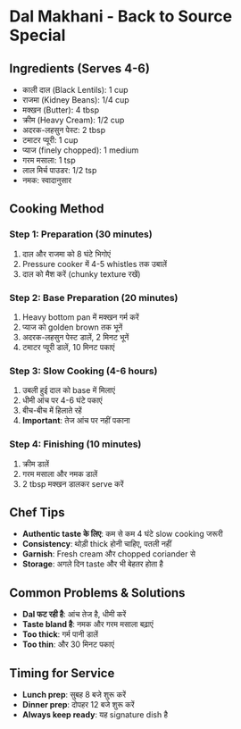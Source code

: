 # Dal Makhani - Back to Source Special

## Ingredients (Serves 4-6)
- काली दाल (Black Lentils): 1 cup
- राजमा (Kidney Beans): 1/4 cup
- मक्खन (Butter): 4 tbsp
- क्रीम (Heavy Cream): 1/2 cup
- अदरक-लहसुन पेस्ट: 2 tbsp
- टमाटर प्यूरी: 1 cup
- प्याज (finely chopped): 1 medium
- गरम मसाला: 1 tsp
- लाल मिर्च पाउडर: 1/2 tsp
- नमक: स्वादानुसार

## Cooking Method

### Step 1: Preparation (30 minutes)
1. दाल और राजमा को 8 घंटे भिगोएं
2. Pressure cooker में 4-5 whistles तक उबालें
3. दाल को मैश करें (chunky texture रखें)

### Step 2: Base Preparation (20 minutes)
1. Heavy bottom pan में मक्खन गर्म करें
2. प्याज को golden brown तक भूनें
3. अदरक-लहसुन पेस्ट डालें, 2 मिनट भूनें
4. टमाटर प्यूरी डालें, 10 मिनट पकाएं

### Step 3: Slow Cooking (4-6 hours)
1. उबली हुई दाल को base में मिलाएं
2. धीमी आंच पर 4-6 घंटे पकाएं
3. बीच-बीच में हिलाते रहें
4. **Important**: तेज आंच पर नहीं पकाना

### Step 4: Finishing (10 minutes)
1. क्रीम डालें
2. गरम मसाला और नमक डालें
3. 2 tbsp मक्खन डालकर serve करें

## Chef Tips
- **Authentic taste के लिए**: कम से कम 4 घंटे slow cooking जरूरी
- **Consistency**: थोड़ी thick होनी चाहिए, पतली नहीं
- **Garnish**: Fresh cream और chopped coriander से
- **Storage**: अगले दिन taste और भी बेहतर होता है

## Common Problems & Solutions
- **Dal फट रही है**: आंच तेज है, धीमी करें
- **Taste bland है**: नमक और गरम मसाला बढ़ाएं
- **Too thick**: गर्म पानी डालें
- **Too thin**: और 30 मिनट पकाएं

## Timing for Service
- **Lunch prep**: सुबह 8 बजे शुरू करें
- **Dinner prep**: दोपहर 12 बजे शुरू करें
- **Always keep ready**: यह signature dish है